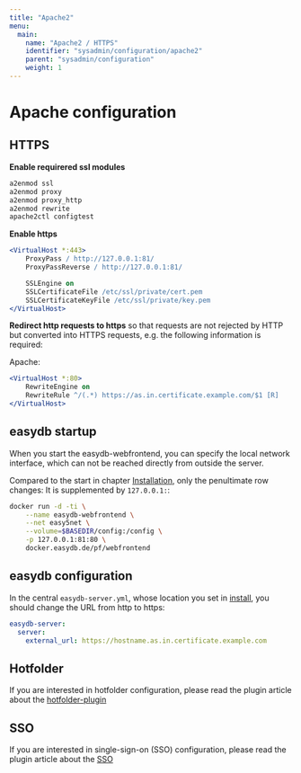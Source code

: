 ```yaml
---
title: "Apache2"
menu:
  main:
    name: "Apache2 / HTTPS"
    identifier: "sysadmin/configuration/apache2"
    parent: "sysadmin/configuration"
    weight: 1
---
```

# Apache configuration

## HTTPS

**Enable requirered ssl modules**
```apache
a2enmod ssl
a2enmod proxy
a2enmod proxy_http
a2enmod rewrite
apache2ctl configtest
```

**Enable https**
```apache
<VirtualHost *:443>
    ProxyPass / http://127.0.0.1:81/
    ProxyPassReverse / http://127.0.0.1:81/

    SSLEngine on
    SSLCertificateFile /etc/ssl/private/cert.pem
    SSLCertificateKeyFile /etc/ssl/private/key.pem
</VirtualHost>
```

**Redirect http requests to https** so that requests are not rejected by HTTP but converted into HTTPS requests, e.g. the following information is required:

Apache:

```apache
<VirtualHost *:80>
    RewriteEngine on
    RewriteRule ^/(.*) https://as.in.certificate.example.com/$1 [R]
</VirtualHost>
```

## easydb startup

When you start the easydb-webfrontend, you can specify the local network interface, which can not be reached directly from outside the server.

Compared to the start in chapter [Installation](../../installation), only the penultimate row changes: It is supplemented by `127.0.0.1:`:

```bash
docker run -d -ti \
    --name easydb-webfrontend \
    --net easy5net \
    --volume=$BASEDIR/config:/config \
    -p 127.0.0.1:81:80 \
    docker.easydb.de/pf/webfrontend
```

## easydb configuration

In the central `easydb-server.yml`, whose location you set in [install](../../installation), you should change the URL from http to https:

```yaml
easydb-server:
  server:
    external_url: https://hostname.as.in.certificate.example.com
```

## Hotfolder

If you are interested in hotfolder configuration, please read the plugin article about the [hotfolder-plugin](/en/sysadmin/configuration/easydb-server.yml/plugins/hotfolder)

## SSO

If you are interested in single-sign-on (SSO) configuration, please read the plugin article about the [SSO](/en/sysadmin/configuration/easydb-server.yml/plugins/sso)